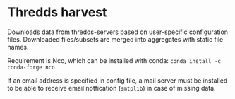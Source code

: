 # Thredds harvest

Downloads data from thredds-servers based on user-specific configuration files.
Downloaded files/subsets are merged into aggregates with static file names.

Requirement is Nco, which can be installed with conda:
```conda install -c conda-forge nco ```

If an email address is specified in config file, a mail server must be installed to be able to receive email notfication (```smtplib```) in case of missing data.
